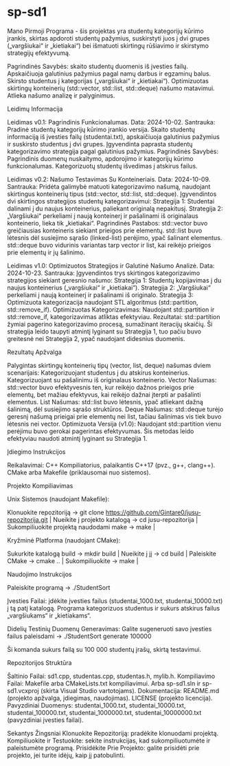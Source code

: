 # sp-sd1
Mano Pirmoji Programa - šis projektas yra studentų kategorijų kūrimo įrankis, skirtas apdoroti studentų pažymius, suskirstyti juos į dvi grupes („vargšiukai“ ir „kietiakai“) bei išmatuoti skirtingų rūšiavimo ir skirstymo strategijų efektyvumą.

Pagrindinės Savybės: skaito studentų duomenis iš įvesties failų. Apskaičiuoja galutinius pažymius pagal namų darbus ir egzaminų balus. Skirsto studentus į kategorijas („vargšiukai“ ir „kietiakai“). Optimizuotas skirtingų konteinerių (std::vector, std::list, std::deque) našumo matavimui. Atlieka našumo analizę ir palyginimus.

Leidimų Informacija

Leidimas v0.1: Pagrindinis Funkcionalumas.
Data: 2024-10-02.
Santrauka:
Pradinė studentų kategorijų kūrimo įrankio versija.
Skaito studentų informaciją iš įvesties failų (studentai.txt), apskaičiuoja galutinius pažymius ir suskirsto studentus į dvi grupes.
Įgyvendinta paprasta studentų kategorizavimo strategija pagal galutinius pažymius.
Pagrindinės Savybės:
Pagrindinis duomenų nuskaitymo, apdorojimo ir kategorijų kūrimo funkcionalumas.
Kategorizuotų studentų išvedimas į atskirus failus.

Leidimas v0.2: Našumo Testavimas Su Konteineriais.
Data: 2024-10-09.
Santrauka:
Pridėta galimybė matuoti kategorizavimo našumą, naudojant skirtingus konteinerių tipus (std::vector, std::list, std::deque).
Įgyvendintos dvi skirtingos strategijos studentų kategorizavimui:
Strategija 1: Studentai dalinami į du naujus konteinerius, paliekant originalą nepakitusį.
Strategija 2: „Vargšiukai“ perkeliami į naują konteinerį ir pašalinami iš originalaus konteinerio, lieka tik „kietiakai“.
Pagrindinės Pastabos:
std::vector buvo greičiausias konteineris siekiant prieigos prie elementų.
std::list buvo lėtesnis dėl susiejimo sąrašo (linked-list) perėjimo, ypač šalinant elementus.
std::deque buvo vidurinis variantas tarp vector ir list, kai reikėjo prieigos prie elementų ir jų šalinimo.

Leidimas v1.0: Optimizuotos Strategijos ir Galutinė Našumo Analizė.
Data: 2024-10-23.
Santrauka:
Įgyvendintos trys skirtingos kategorizavimo strategijos siekiant geresnio našumo:
Strategija 1: Studentų kopijavimas į du naujus konteinerius („vargšiukai“ ir „kietiakai“).
Strategija 2: „Vargšiukai“ perkeliami į naują konteinerį ir pašalinami iš originalo.
Strategija 3: Optimizuota kategorizacija naudojant STL algoritmus (std::partition, std::remove_if).
Optimizuotas Kategorizavimas:
Naudojant std::partition ir std::remove_if, kategorizavimas atliktas efektyviau.
Rezultatai:
std::partition žymiai pagerino kategorizavimo procesą, sumažinant iteracijų skaičių.
Ši strategija leido taupyti atmintį lyginant su Strategija 1, tuo pačiu buvo greitesnė nei Strategija 2, ypač naudojant didesnius duomenis.

Rezultatų Apžvalga

Palygintas skirtingų konteinerių tipų (vector, list, deque) našumas dviem scenarijais:
Kategorizuojant studentus į du atskirus konteinerius.
Kategorizuojant su pašalinimu iš originalaus konteinerio.
Vector Našumas:
std::vector buvo efektyvesnis ten, kur reikėjo dažnos prieigos prie elementų, bet mažiau efektyvus, kai reikėjo dažnai įterpti ar pašalinti elementus.
List Našumas:
std::list buvo lėtesnis, ypač atliekant dažną šalinimą, dėl susiejimo sąrašo struktūros.
Deque Našumas:
std::deque turėjo geresnį našumą prieigai prie elementų nei list, tačiau šalinimas vis tiek buvo lėtesnis nei vector.
Optimizuota Versija (v1.0):
Naudojant std::partition vienu perėjimu buvo gerokai pagerintas efektyvumas.
Šis metodas leido efektyviau naudoti atmintį lyginant su Strategija 1.

Įdiegimo Instrukcijos

Reikalavimai: C++ Kompiliatorius, palaikantis C++17 (pvz., g++, clang++). CMake arba Makefile (priklausomai nuo sistemos).

Projekto Kompiliavimas

Unix Sistemos (naudojant Makefile):

Klonuokite repozitoriją -> git clone https://github.com/Gintare0/jusu-repozitorija.git | Nueikite į projekto katalogą -> cd jusu-repozitorija | Sukompiliuokite projektą naudodami make -> make |

Kryžminė Platforma (naudojant CMake):

Sukurkite katalogą build -> mkdir build | Nueikite į jį -> cd build | Paleiskite CMake -> cmake .. | Sukompiliuokite -> make |

Naudojimo Instrukcijos

Paleiskite programą -> ./StudentSort

Įvesties Failai: įdėkite įvesties failus (studentai_1000.txt, studentai_10000.txt) į tą patį katalogą. Programa kategorizuos studentus ir sukurs atskirus failus „vargšiukams“ ir „kietiakams“.

Didelių Testinių Duomenų Generavimas: Galite sugeneruoti savo įvesties failus paleisdami -> ./StudentSort generate 100000

Ši komanda sukurs failą su 100 000 studentų įrašų, skirtą testavimui.

Repozitorijos Struktūra

Šaltinio Failai: sd1.cpp, studentas.cpp, studentas.h, mylib.h.
Kompiliavimo Failai: Makefile arba CMakeLists.txt kompiliavimui. Arba sp-sd1.sln ir sp-sd1.vcxproj (skirta Visual Studio vartotojams).
Dokumentacija: README.md (projekto apžvalga, įdiegimas, naudojimas). LICENSE (projekto licencija).
Pavyzdiniai Duomenys: studentai_1000.txt, studentai_10000.txt, studentai_100000.txt, studentai_1000000.txt, studentai_10000000.txt (pavyzdiniai įvesties failai).

Sekantys Žingsniai
Klonuokite Repozitoriją: pradėkite klonuodami projektą.
Kompiliuokite ir Testuokite: sekite instrukcijas, kad sukompiliuotumėte ir paleistumėte programą.
Prisidėkite Prie Projekto: galite prisidėti prie projekto, jei turite idėjų, kaip jį patobulinti.


